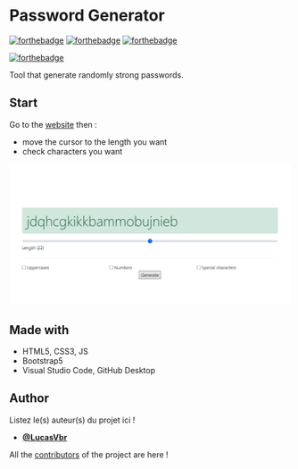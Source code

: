# Password Generator

[![forthebadge](https://forthebadge.com/images/badges/uses-html.svg)](https://forthebadge.com)
[![forthebadge](https://forthebadge.com/images/badges/uses-css.svg)](https://forthebadge.com)
[![forthebadge](https://forthebadge.com/images/badges/made-with-javascript.svg)](https://forthebadge.com)

[![forthebadge](http://forthebadge.com/images/badges/built-with-love.svg)](http://forthebadge.com)

Tool that generate randomly strong passwords.

## Start

Go to the [website](https://lucasvbr.github.io/PasswordGenerator/) then :
- move the cursor to the length you want
- check characters you want

![Preview](./preview.png)

## Made with

- HTML5, CSS3, JS
- Bootstrap5
- Visual Studio Code, GitHub Desktop

## Author
Listez le(s) auteur(s) du projet ici !
* [**@LucasVbr**](https://github.com/lucasvbr)

All the [contributors](https://github.com/lucasvbr/PasswordGenerator/contributors) of the project are here !
